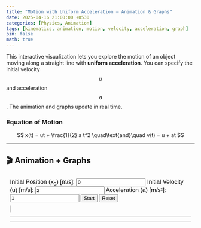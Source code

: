```yaml
---
title: "Motion with Uniform Acceleration – Animation & Graphs"
date: 2025-04-16 21:00:00 +0530
categories: [Physics, Animation]
tags: [kinematics, animation, motion, velocity, acceleration, graph]
pin: false
math: true
---
```


This interactive visualization lets you explore the motion of an object moving along a straight line with **uniform acceleration**. You can specify the initial velocity $$ u $$ and acceleration $$ a $$. The animation and graphs update in real time.

### Equation of Motion

$$
x(t) = ut + \frac{1}{2} a t^2 \quad\text{and}\quad v(t) = u + at
$$

---

## 🎬 Animation + Graphs

<iframe style="width: 100%; height: 90vh; border: none;" srcdoc="
<!DOCTYPE html>
<html>
<head>
  <meta charset='UTF-8'>
  <script src='https://cdn.jsdelivr.net/npm/chart.js'></script>
  <style>
    body {
      font-family: sans-serif;
      margin: 0;
      padding: 10px;
    }
    #controls {
      margin-bottom: 10px;
    }
    canvas {
      border: 1px solid #ccc;
      background: #f9f9f9;
    }
    #layout {
      display: flex;
      gap: 10px;
      flex-wrap: wrap;
    }
    #animationArea {
      flex: 1 1 100%;
    }
    #graphs {
      display: flex;
      flex-direction: column;
      gap: 10px;
      flex: 1 1 100%;
    }
    @media (min-width: 800px) {
      #animationArea {
        flex: 1 1 40%;
      }
      #graphs {
        flex: 1 1 58%;
      }
    }
  </style>
</head>
<body>
  <div id='controls'>
    <label>Initial Position (x<sub>0</sub>) [m/s]: <input type='number' id='initialPosition' value='0'></label>
    <label>Initial Velocity (u) [m/s]: <input type='number' id='initialVelocity' value='2'></label>
    <label>Acceleration (a) [m/s²]: <input type='number' id='acceleration' value='1'></label>
    <button id='startBtn'>Start</button>
    <button id='resetBtn'>Reset</button>
  </div>

  <div id='layout'>
    <div id='animationArea'>
      <canvas id='motionCanvas' width='600' height='150'></canvas>
    </div>
    <div id='graphs'>
      <canvas id='positionGraph'></canvas>
      <canvas id='velocityGraph'></canvas>
    </div>
  </div>

  <script>
    const canvas = document.getElementById('motionCanvas');
    const ctx = canvas.getContext('2d');
    const startBtn = document.getElementById('startBtn');
    const resetBtn = document.getElementById('resetBtn');
    let x0 = 0, u = 0, a = 0, startTime = null, animationId;
    let dataTime = [], dataX = [], dataV = [];

    const posCtx = document.getElementById('positionGraph').getContext('2d');
    const velCtx = document.getElementById('velocityGraph').getContext('2d');

    const positionChart = new Chart(posCtx, {
      type: 'line',
      data: {
        labels: dataTime,
        datasets: [{
          label: 'Position (m)',
          data: dataX,
          borderColor: 'blue',
          tension: 0.2
        }]
      },
      options: {
        scales: {
          x: { title: { display: true, text: 'Time (s)' }},
          y: { title: { display: true, text: 'Position (m)' }}
        }
      }
    });

    const velocityChart = new Chart(velCtx, {
      type: 'line',
      data: {
        labels: dataTime,
        datasets: [{
          label: 'Velocity (m/s)',
          data: dataV,
          borderColor: 'green',
          tension: 0.2
        }]
      },
      options: {
        scales: {
          x: { title: { display: true, text: 'Time (s)' }},
          y: { title: { display: true, text: 'Velocity (m/s)' }}
        }
      }
    });

    function resetCanvas() {
      ctx.clearRect(0, 0, canvas.width, canvas.height);
      ctx.fillStyle = '#000';
      ctx.fillRect(0, canvas.height / 2 - 2, canvas.width, 4);
    }

    function drawObject(x) {
      ctx.fillStyle = 'red';
      ctx.beginPath();
      ctx.arc(x, canvas.height / 2, 10, 0, 2 * Math.PI);
      ctx.fill();
    }

    function animate(timestamp) {
      if (!startTime) startTime = timestamp;
      const t = (timestamp - startTime) / 1000;
      const x = x0 + u * t + 0.5 * a * t * t;
      const v = u + a * t;
      const px = x * 50;

      resetCanvas();
      drawObject(px);

      if (t - (dataTime.at(-1) || -1) > 0.1) {
        dataTime.push(t.toFixed(2));
        dataX.push(x.toFixed(2));
        dataV.push(v.toFixed(2));
        positionChart.update();
        velocityChart.update();
      }

      if (px < canvas.width) {
        animationId = requestAnimationFrame(animate);
      }
    }

    function startAnimation() {
      cancelAnimationFrame(animationId);
      x0 = parseFloat(document.getElementById('initialPosition').value);
      u = parseFloat(document.getElementById('initialVelocity').value);
      a = parseFloat(document.getElementById('acceleration').value);
      startTime = null;
      dataTime.length = 0;
      dataX.length = 0;
      dataV.length = 0;
      positionChart.update();
      velocityChart.update();
      resetCanvas();
      animationId = requestAnimationFrame(animate);
    }

    startBtn.addEventListener('click', startAnimation);
    resetBtn.addEventListener('click', startAnimation);

    resetCanvas();
  </script>
</body>
</html>
"></iframe>

---

## 🧠 What You Can Learn

- How position and velocity evolve under constant acceleration
- Effect of changing initial velocity or acceleration
- The parabolic shape of the **position-time** graph
- The linear shape of the **velocity-time** graph

---

